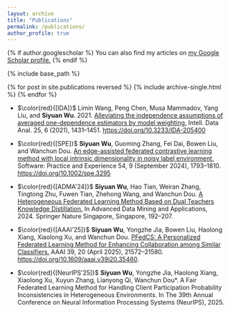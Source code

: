 ```yaml
---
layout: archive
title: "Publications"
permalink: /publications/
author_profile: true
---
```


{% if author.googlescholar %}
  You can also find my articles on <u><a href="{{[author.googlescholar](https://scholar.google.com/citations?hl=zh-CN&user=YnHkfTgAAAAJ&view_op=list_works&citft=1&citft=2&citft=3&email_for_op=siyuanwumail%40gmail.com&gmla=AH8HC4xsr69ST_piYE3N1D3GPt7yDAG_9F1puQtB6ybE_J_yQX46zgKwOnZlCLhZ3xRgp1DeI4uPwBnOAOSdJh2l_-L1LWdChNjt63aE2ZGEVQBuiPs6ow4rGdgMFQf_8C0pRRytyg7c__bLJCWriHhIW-F7yKxq2Qq4DH_dAyo2IFb5ssAvQJ5yzYPCw44KYC2-L2KrSTJ0cE4dV6MjbZBgTIpXFh-u2kNgGiICgWbxF1ItwOc8CpIB1vp08cmw)}}">my Google Scholar profile</a>.</u>
{% endif %}

{% include base_path %}

{% for post in site.publications reversed %}
  {% include archive-single.html %}
{% endfor %}

* $\color{red}{[IDA]}$ Limin Wang, Peng Chen, Musa Mammadov, Yang Liu, and **Siyuan Wu**. 2021. [Alleviating the independence assumptions of averaged one-dependence estimators by model weighting.](https://content.iospress.com/articles/intelligent-data-analysis/ida205400) Intell. Data Anal. 25, 6 (2021), 1431–1451. https://doi.org/10.3233/IDA-205400

* $\color{red}{[SPE]}$ **Siyuan Wu**, Guoming Zhang, Fei Dai, Bowen Liu, and Wanchun Dou. [An edge-assisted federated contrastive learning method with local intrinsic dimensionality in noisy label environment.](https://onlinelibrary.wiley.com/doi/epdf/10.1002/spe.3295) Software: Practice and Experience 54, 9 (September 2024), 1793–1810. https://doi.org/10.1002/spe.3295

* $\color{red}{[ADMA'24]}$ **Siyuan Wu**, Hao Tian, Weiran Zhang, Tingtong Zhu, Fuwen Tian, Zhehong Wang, and Wanchun Dou. [A Heterogeneous Federated Learning Method Based on Dual Teachers Knowledge Distillation.](https://link.springer.com/chapter/10.1007/978-981-96-0814-0_13) In Advanced Data Mining and Applications, 2024. Springer Nature Singapore, Singapore, 192–207.

* $\color{red}{[AAAI'25]}$ **Siyuan Wu**, Yongzhe Jia, Bowen Liu, Haolong Xiang, Xiaolong Xu, and Wanchun Dou. [PFedCS: A Personalized Federated Learning Method for Enhancing Collaboration among Similar Classifiers.](https://ojs.aaai.org/index.php/AAAI/article/view/35460) AAAI 39, 20 (April 2025), 21572–21580. https://doi.org/10.1609/aaai.v39i20.35460.

* $\color{red}{[NeurIPS'25]}$ **Siyuan Wu**, Yongzhe Jia, Haolong Xiang, Xiaolong Xu, Xuyun Zhang, Lianyong Qi, Wanchun Dou*. A Fair Federated Learning Method for Handling Client Participation Probability Inconsistencies in Heterogeneous Environments. In The 39th Annual Conference on Neural Information Processing Systems (NeurIPS), 2025.

  
<!-- 
* $\color{red}{[INFOCOM]}$ **Nan Yu**, Haipeng Dai, Alex X. Liu and Bingchuan Tian. [Placement of Connected Wireless 
Chargers.](https://ieeexplore.ieee.org/stamp/stamp.jsp?tp=&arnumber=8485934) In Proceedings of the 37th Annual IEEE International Conference on Computer Communications (INFOCOM), Honolulu, HI, USA, April 15-19, 2018. Acceptance rate: 309/1606 = 19.2%.
* $\color{red}{[Ubicomp]}$ **Nan Yu**, Wei Wang, Alex X. Liu and Lingtao Kong. [QGesture: Quantifying Gesture Distance and Direction with WiFi Signals.](https://dl.acm.org/citation.cfm?id=3191783) In Proceedings of the ACM on Interactive, Mobile, Wearable and Ubiquitous Technologies (UbiCOMP), Volume 2 ,Issue 1, Article No. 51, March 2018.
* $\color{red}{[Springer]}$ Haipeng Dai, **Nan Yu**, Alex X. Liu, Bingchuan Tian and Chen, Guihai. [Wireless Charger Deployment with Communication Constraint.](https://link.springer.com/content/pdf/10.1007%2F978-3-319-32903-1_271-1.pdf) In Proceedings of book Encyclopedia of Wireless Networks, Springer International Publishing.
* $\color{red}{[TMC]}$ Xiaoyu Wang, Haipeng Dai, Wang Weijun, Jiaqi Zheng, **Nan Yu**, Guihai Chen, Wanchun Dou, Xiaobing Wu. [Practical Heterogeneous Wireless Charger Placement with Obstacles.](https://ieeexplore.ieee.org/stamp/stamp.jsp?tp=&arnumber=8714083) IEEE Transactions on Mobile Computing (TMC), 2019. TBD -->
